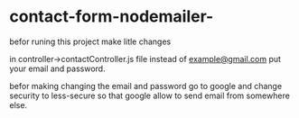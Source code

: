 # contact-form-nodemailer-
befor runing this project make litle changes

in controller->contactController.js file instead of example@gmail.com put your email and password.

befor making changing the email and password go to google and change security to less-secure so that google allow to send email from somewhere else.
